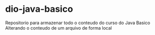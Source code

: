 # dio-java-basico
Repositorio para armazenar todo o conteudo do curso do Java Basico
Alterando o conteudo de um arquivo de forma local